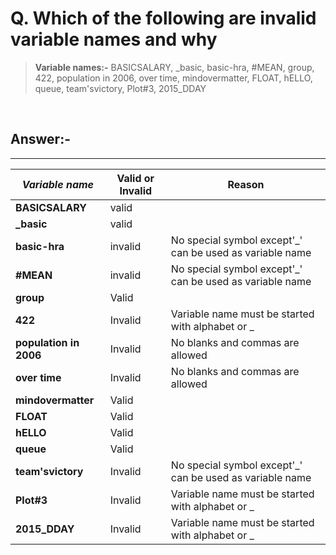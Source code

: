 
# Q. Which of the following are invalid variable names and why

> **Variable names:-** BASICSALARY, _basic, basic-hra, #MEAN, group, 422, population in 2006, over time, mindovermatter, FLOAT, hELLO, queue, team'svictory, Plot#3, 2015_DDAY

&nbsp;

## Answer:-

----

| *Variable name* | Valid or Invalid | Reason |
| -------- | ---------------- | ------ |
| **BASICSALARY** | valid |    |
| **_basic** | valid | |
| **basic-hra** | invalid | No special symbol except'_' can be used as variable name |
| **#MEAN** | invalid | No special symbol except'_' can be used as variable name |
| **group** | Valid | |
| **422** | Invalid | Variable name must be started with alphabet or _ |
| **population in 2006** | Invalid | No blanks and commas are allowed |
| **over time** | Invalid | No blanks and commas are allowed  |
| **mindovermatter** | Valid | |
| **FLOAT** | Valid | |
| **hELLO** | Valid | |
| **queue** | Valid | |
| **team'svictory** | Invalid |  No special symbol except'_' can be used as variable name |
| **Plot#3** | Invalid | Variable name must be started with alphabet or _ |
| **2015_DDAY** | Invalid | Variable name must be started with alphabet or _ |
